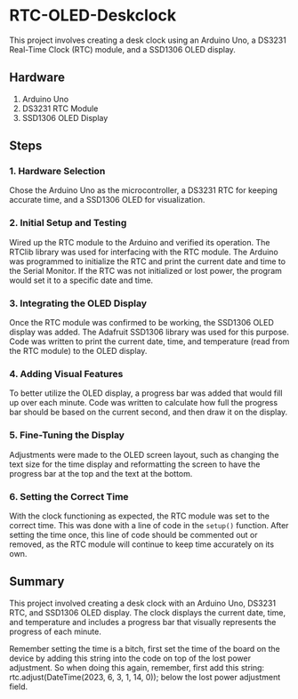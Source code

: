 # RTC-OLED-Deskclock

This project involves creating a desk clock using an Arduino Uno, a DS3231 Real-Time Clock (RTC) module, and a SSD1306 OLED display. 

## Hardware

1. Arduino Uno
2. DS3231 RTC Module
3. SSD1306 OLED Display

## Steps

### 1. Hardware Selection

Chose the Arduino Uno as the microcontroller, a DS3231 RTC for keeping accurate time, and a SSD1306 OLED for visualization.

### 2. Initial Setup and Testing

Wired up the RTC module to the Arduino and verified its operation. The RTClib library was used for interfacing with the RTC module. The Arduino was programmed to initialize the RTC and print the current date and time to the Serial Monitor. If the RTC was not initialized or lost power, the program would set it to a specific date and time.

### 3. Integrating the OLED Display

Once the RTC module was confirmed to be working, the SSD1306 OLED display was added. The Adafruit SSD1306 library was used for this purpose. Code was written to print the current date, time, and temperature (read from the RTC module) to the OLED display.

### 4. Adding Visual Features

To better utilize the OLED display, a progress bar was added that would fill up over each minute. Code was written to calculate how full the progress bar should be based on the current second, and then draw it on the display.

### 5. Fine-Tuning the Display

Adjustments were made to the OLED screen layout, such as changing the text size for the time display and reformatting the screen to have the progress bar at the top and the text at the bottom.

### 6. Setting the Correct Time

With the clock functioning as expected, the RTC module was set to the correct time. This was done with a line of code in the `setup()` function. After setting the time once, this line of code should be commented out or removed, as the RTC module will continue to keep time accurately on its own.

## Summary

This project involved creating a desk clock with an Arduino Uno, DS3231 RTC, and SSD1306 OLED display. The clock displays the current date, time, and temperature and includes a progress bar that visually represents the progress of each minute.

Remember setting the time is a bitch, first set the time of the board on the device by adding this string into the code on top of the lost power adjustment. So when doing this again, remember, first add this string:  rtc.adjust(DateTime(2023, 6, 3, 1, 14, 0)); below the lost power adjustment field.
